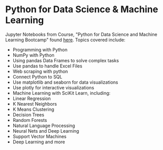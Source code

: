 # Python for Data Science & Machine Learning

Jupyter Notebooks from Course, "Python for Data Science and Machine Learning Bootcamp" found [here](https://www.udemy.com/course/python-for-data-science-and-machine-learning-bootcamp/learn/lecture/5733154#overview). Topics covered include:
* Programming with Python
* NumPy with Python
* Using pandas Data Frames to solve complex tasks
* Use pandas to handle Excel Files
* Web scraping with python
* Connect Python to SQL
* Use matplotlib and seaborn for data visualizations
* Use plotly for interactive visualizations
* Machine Learning with SciKit Learn, including:
* Linear Regression
* K Nearest Neighbors
* K Means Clustering
* Decision Trees
* Random Forests
* Natural Language Processing
* Neural Nets and Deep Learning
* Support Vector Machines
* Deep Learning 
and more
